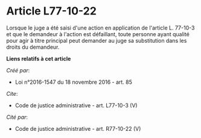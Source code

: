 # Article L77-10-22

Lorsque le juge a été saisi d'une action en application de l'article L. 77-10-3 et que le demandeur à l'action est
défaillant, toute personne ayant qualité pour agir à titre principal peut demander au juge sa substitution dans les droits du
demandeur.

**Liens relatifs à cet article**

_Créé par_:

  - Loi n°2016-1547 du 18 novembre 2016 - art. 85

_Cite_:

  - Code de justice administrative - art. L77-10-3 (V)

_Cité par_:

  - Code de justice administrative - art. R77-10-22 (V)
